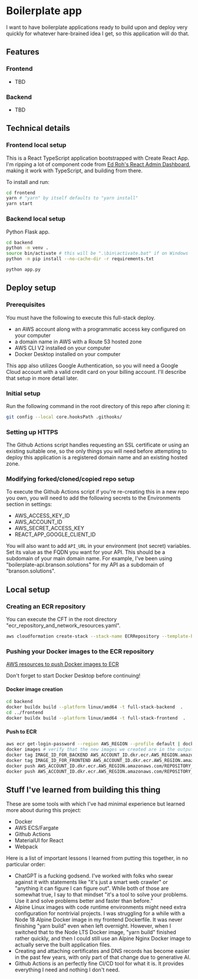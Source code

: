 # Boilerplate app
I want to have boilerplate applications ready to build upon and deploy very quickly for whatever hare-brained idea I get, so this application will do that.

## Features
### Frontend
* TBD

### Backend
* TBD

## Technical details
### Frontend local setup
This is a React TypeScript application bootstrapped with Create React App. I'm ripping a lot of component code from [Ed Roh's React Admin Dashboard](https://github.com/ed-roh/react-admin-dashboard/), making it work with TypeScript, and building from there.

To install and run:
```bash
cd frontend
yarn # "yarn" by itself defaults to "yarn install"
yarn start
```

### Backend local setup
Python Flask app. 

```bash
cd backend
python -m venv .
source bin/activate # this will be ".\bin\activate.bat" if on Windows
python -m pip install --no-cache-dir -r requirements.txt

python app.py
```

## Deploy setup
### Prerequisites
You must have the following to execute this full-stack deploy.

* an AWS account along with a programmatic access key configured on your computer
* a domain name in AWS with a Route 53 hosted zone
* AWS CLI V2 installed on your computer
* Docker Desktop installed on your computer

This app also utilizes Google Authentication, so you will need a Google Cloud account with a valid credit card on your billing account. I'll describe that setup in more detail later.

### Initial setup
Run the following command in the root directory of this repo after cloning it:
```bash
git config --local core.hooksPath .githooks/
```

### Setting up HTTPS
The Github Actions script handles requesting an SSL certificate or using an existing suitable one, so the only things you will need before attempting to deploy this application is a registered domain name and an existing hosted zone. 

### Modifying forked/cloned/copied repo setup
To execute the Github Actions script if you're re-creating this in a new repo you own, you will need to add the following secrets to the Environments section in settings:
* AWS_ACCESS_KEY_ID
* AWS_ACCOUNT_ID
* AWS_SECRET_ACCESS_KEY
* REACT_APP_GOOGLE_CLIENT_ID

You will also want to add `API_URL` in your environment (not secret) variables. Set its value as the FQDN you want for your API. This should be a subdomain of your main domain name. For example, I've been using "boilerplate-api.branson.solutions" for my API as a subdomain of "branson.solutions".

## Local setup
### Creating an ECR repository
You can execute the CFT in the root directory "ecr_repository_and_network_resources.yaml".

```bash
aws cloudformation create-stack --stack-name ECRRepository --template-body file://ecr_repository_and_network_resources.yaml --tags '[{"Key": "Author", "Value": "YOUR_NAME"}, {"Key": "Project", "Value": "Boilerplate Full-Stack App"}]' --parameters ParameterKey=RepositoryName,ParameterValue=REPOSITORY_NAME # replace with an actual repository name 
```

### Pushing your Docker images to the ECR repository
[AWS resources to push Docker images to ECR](https://docs.aws.amazon.com/AmazonECR/latest/userguide/docker-push-ecr-image.html)

Don't forget to start Docker Desktop before continuing!

#### Docker image creation
```bash
cd backend
docker buildx build --platform linux/amd64 -t full-stack-backend  . 
cd ../frontend
docker buildx build --platform linux/amd64 -t full-stack-frontend  . 
```

#### Push to ECR
```bash
aws ecr get-login-password --region AWS_REGION --profile default | docker login --username AWS --password-stdin AWS_ACCOUNT_ID.dkr.ecr.AWS_REGION.amazonaws.com
docker images # verify that the new images we created are in the output, we're gonna refer to them as IMAGE_ID_FOR_BACKEND and IMAGE_ID_FOR_FRONTEND moving forward
docker tag IMAGE_ID_FOR_BACKEND AWS_ACCOUNT_ID.dkr.ecr.AWS_REGION.amazonaws.com/REPOSITORY_NAME:full-stack-backend
docker tag IMAGE_ID_FOR_FRONTEND AWS_ACCOUNT_ID.dkr.ecr.AWS_REGION.amazonaws.com/REPOSITORY_NAME:full-stack-frontend
docker push AWS_ACCOUNT_ID.dkr.ecr.AWS_REGION.amazonaws.com/REPOSITORY_NAME:full-stack-backend
docker push AWS_ACCOUNT_ID.dkr.ecr.AWS_REGION.amazonaws.com/REPOSITORY_NAME:full-stack-frontend
```

## Stuff I've learned from building this thing
These are some tools with which I've had minimal experience but learned more about during this project:
* Docker
* AWS ECS/Fargate
* Github Actions
* MaterialUI for React
* Webpack

Here is a list of important lessons I learned from putting this together, in no particular order:

* ChatGPT is a fucking godsend. I've worked with folks who swear against it with statements like "it's just a smart web crawler" or "anything it can figure I can figure out". While both of those are somewhat true, I say to that mindset "it's a tool to solve your problems. Use it and solve problems better and faster than before." 
* Alpine Linux images with code runtime environments might need extra configuration for nontrivial projects. I was struggling for a while with a Node 18 Alpine Docker image in my frontend Dockerfile. It was never finishing "yarn build" even when left overnight. However, when I switched that to the Node LTS Docker image, "yarn build" finished rather quickly, and then I could still use an Alpine Nginx Docker image to actually serve the built application files.
* Creating and attaching certificates and DNS records has become easier in the past few years, with only part of that change due to generative AI.
* Github Actions is an perfectly fine CI/CD tool for what it is. It provides everything I need and nothing I don't need.
